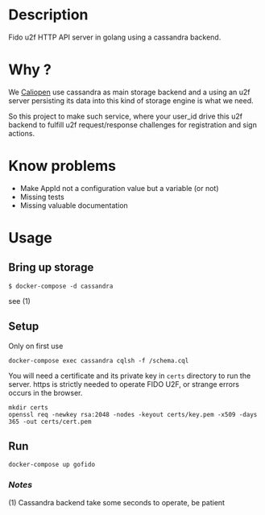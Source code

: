 # Description

Fido u2f HTTP API server in golang using a cassandra backend.

# Why ?

We [Caliopen](https://caliopen.org) use cassandra as main storage backend and a using an u2f server persisting its data into this kind of storage engine is what we need.

So this project to make such service, where your user_id drive this u2f backend to fulfill u2f request/response challenges for registration and sign actions.


# Know problems

- Make AppId not a configuration value but a variable (or not)
- Missing tests
- Missing valuable documentation


# Usage

## Bring up storage

```
$ docker-compose -d cassandra
```

see (1)

## Setup

Only on first use

```
docker-compose exec cassandra cqlsh -f /schema.cql
```

You will need a certificate and its private key in `certs` directory to run the server.
https is strictly needed to operate FIDO U2F, or strange errors occurs in the browser.

```
mkdir certs
openssl req -newkey rsa:2048 -nodes -keyout certs/key.pem -x509 -days 365 -out certs/cert.pem
```

## Run


```
docker-compose up gofido
```

### *Notes*

(1) Cassandra backend take some seconds to operate, be patient
